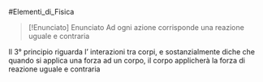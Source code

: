 #Elementi_di_Fisica 

>[!Enunciato]  Enunciato
>Ad ogni azione corrisponde una reazione uguale e contraria

Il 3° principio riguarda l’ interazioni tra corpi, e sostanzialmente diche che quando si applica una forza ad un corpo, il corpo applicherà la forza di reazione uguale e contraria